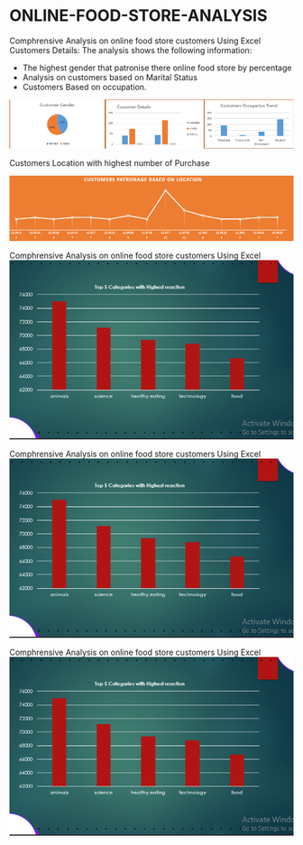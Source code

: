 # ONLINE-FOOD-STORE-ANALYSIS
Comphrensive Analysis on online food store customers Using Excel
Customers Details:
The analysis shows the following information:
- The highest gender that patronise there online food store by percentage
- Analysis on customers based on Marital Status
- Customers Based on occupation.

![sample](https://github.com/JohnsonTolulope/ONLINE-FOOD-STORE-ANALYSIS/blob/main/Customers%20Details%20online%20store.PNG)

Customers Location with highest number of Purchase
 
![sample](https://github.com/JohnsonTolulope/ONLINE-FOOD-STORE-ANALYSIS/blob/main/Customer%20Locations%20With%20Highest%20patronage.PNG)



Comphrensive Analysis on online food store customers Using Excel 
![sample](https://github.com/JohnsonTolulope/JohnsonTolulope.github.io/blob/main/Social%20Buzz.PNG)




Comphrensive Analysis on online food store customers Using Excel 
![sample](https://github.com/JohnsonTolulope/JohnsonTolulope.github.io/blob/main/Social%20Buzz.PNG)




Comphrensive Analysis on online food store customers Using Excel 
![sample](https://github.com/JohnsonTolulope/JohnsonTolulope.github.io/blob/main/Social%20Buzz.PNG)
